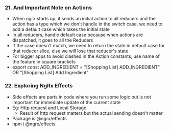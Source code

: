 ### 21. And Important Note on Actions

* When ngrx starts up, it sends an initial action to all reducers and the action has a type which we don't handle in the switch case, we need to add a default case which takes the initial state
* In all reducers, handle default case because when actions are dispatched, it goes to all the Reducers
* If the case doesn't match, we need to return the state in default case for that reducer slice, else we will lose that reducer's state
* For bigger apps to avoid clashed in the Action constants, use name of the feature in square brackets
* export const ADD_INGREDIENT = "[Shopping List] ADD_INGREDIENT" OR "[Shopping List] Add Ingredient"

### 22. Exploring NgRx Effects

* Side effects are parts in code where you run some logic but is not important for immediate update of the current state
* Eg: Http request and Local Storage
  * Result of http request matters but the actual sending doesn't matter
* Package is @ngrx/effects
* npm i @ngrx/effects
